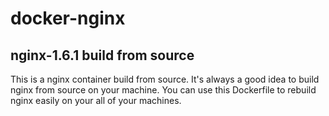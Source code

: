 # docker-nginx

## nginx-1.6.1 build from source

This is a nginx container build from source. It's always a good idea to build nginx from source on your machine. You can use this Dockerfile to rebuild nginx easily on your all of your machines.